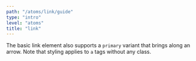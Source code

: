 ```yaml
---
path: "/atoms/link/guide"
type: "intro"
level: "atoms"
title: "link"
---
```


The basic link element also supports a `primary` variant that brings along an arrow. Note that styling applies to `a` tags without any class.